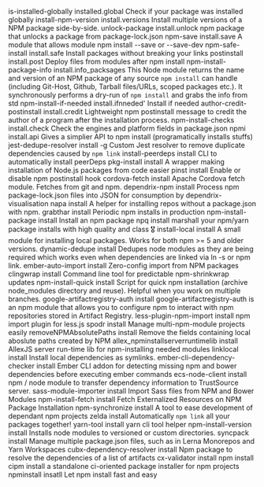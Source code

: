 is-installed-globally	installed.global	Check if your package was installed globally
install-npm-version	install.versions	Install multiple versions of a NPM package side-by-side.
unlock-package	install.unlock	npm package that unlocks a package from package-lock.json
npm-save	install.save	A module that allows module npm install --save or --save-dev
npm-safe-install	install.safe	Install packages without breaking your links
postinstall	install.post	Deploy files from modules after npm install
npm-install-package-info	install.info_packsages	This Node module returns the name and version of an NPM package of any source `npm install` can handle (including Git-Host, Github, Tarball files/URLs, scoped packages etc.). It synchronously performs a dry-run of `npm install` and grabs the info from std
npm-install-if-needed	install.ifnneded'	Install if needed
author-credit-postinstall	install.credit	Lightweight npm postinstall message to credit the author of a program after the installation process.
npm-install-checks	install.check	Check the engines and platform fields in package.json
npmi	install.api	Gives a simplier API to npm install (programatically installs stuffs)
jest-dedupe-resolver	install -g	Custom Jest resolver to remove duplicate dependencies caused by `npm link`
install-peerdeps	install	CLI to automatically install peerDeps
pkg-install	install	A wrapper making installation of Node.js packages from code easier
pinst	install	Enable or disable npm postinstall hook
cordova-fetch	install	Apache Cordova fetch module. Fetches from git and npm.
dependrix-npm	install	Process npm package-lock.json files into JSON for consumption by dependrix-visualisation
napa	install	A helper for installing repos without a package.json with npm.
grabthar	install	Periodic npm installs in production
npm-install-package	install	Install an npm package
npq	install	marshall your npm/yarn package installs with high quality and class 🎖
install-local	install	A small module for installing local packages. Works for both npm >= 5 and older versions.
dynamic-dedupe	install	Dedupes node modules as they are being required  which works even when dependencies are linked via ln -s or npm link.
ember-auto-import	install	Zero-config import from NPM packages
clingwrap	install	Command line tool for predictable npm-shrinkwrap updates
npm-install-quick	install	Script for quick npm installation (archive node_modules directory and reuse). Helpful when you work on multiple branches.
google-artifactregistry-auth	install	google-artifactregistry-auth is an npm module that allows you to configure npm to interact with npm repositories stored in Artifact Registry.
less-plugin-npm-import	install	npm import plugin for less.js
spodr	install	Manage multi-npm-module projects easily
removeNPMAbsolutePaths	install	Remove the fields containing local aboslute paths created by NPM
allex_npminstallserverruntimelib	install	AllexJS server run-time lib for npm-installing needed modules
linklocal	install	Install local dependencies as symlinks.
ember-cli-dependency-checker	install	Ember CLI addon for detecting missing npm and bower dependencies before executing ember commands
ecs-node-client	install	npm / node module to transfer dependency information to TrustSource server.
sass-module-importer	install	Import Sass files from NPM and Bower Modules
npm-install-fetch	install	Fetch Externalized Resources on NPM Package Installation
npm-synchronize	install	A tool to ease development of dependant npm projects
zelda	install	Automatically `npm link` all your packages together!
yarn-tool	install	yarn cli tool helper
npm-install-version	install	Installs node modules to versioned or custom directories.
syncpack	install	Manage multiple package.json files, such as in Lerna Monorepos and Yarn Workspaces
cubx-dependency-resolver	install	Npm package to resolve the dependencies of a list of artifacts
cx-validator	install	npm install
cipm	install	a standalone ci-oriented package installer for npm projects
npminstall	insatll	Let npm install fast and easy
